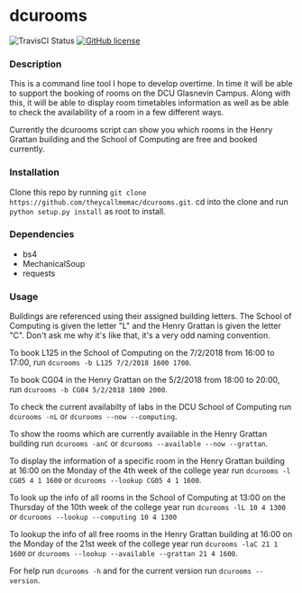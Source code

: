 # dcurooms

![TravisCI Status](https://travis-ci.org/theycallmemac/dcurooms.svg?branch=master) [![GitHub license](https://img.shields.io/github/license/theycallmemac/dcurooms.svg)](https://github.com/theycallmemac/dcurooms/blob/master/LICENSE)

### Description
This is a command line tool I hope to develop overtime. In time it will be able to support the booking of rooms on the DCU Glasnevin Campus. Along with this, it will be able to display room timetables information as well as be able to check the availability of a room in a few different ways.

Currently the dcurooms script can show you which rooms in the Henry Grattan building and the School of Computing are free and booked currently.


### Installation
Clone this repo by running ```git clone https://github.com/theycallmemac/dcurooms.git```.
cd into the clone and run ```python setup.py install``` as root to install.


### Dependencies
 - bs4
 - MechanicalSoup
 - requests


### Usage
Buildings are referenced using their assigned building letters. The School of Computing is given the letter "L" and the Henry Grattan is given the letter "C". Don't ask me why it's like that, it's a very odd naming convention.

To book L125 in the School of Computing on the 7/2/2018 from 16:00 to 17:00, run ```dcurooms -b L125 7/2/2018 1600 1700```.

To book CG04 in the Henry Grattan on the 5/2/2018 from 18:00 to 20:00, run ```dcurooms -b CG04 5/2/2018 1800 2000```.

To check the current availabilty of labs in the DCU School of Computing run ```dcurooms -nL``` or ```dcurooms --now --computing```.

To show the rooms which are currently available in the Henry Grattan building run ```dcurooms -anC``` or ```dcurooms --available --now --grattan```.

To display the information of a specific room in the Henry Grattan building at 16:00 on the Monday of the 4th week of the college year run ```dcurooms -l CG05 4 1 1600``` or ```dcurooms --lookup CG05 4 1 1600```.

To look up the info of all rooms in the School of Computing at 13:00 on the Thursday of the 10th week of the college year run ```dcurooms -lL 10 4 1300``` or ```dcurooms --lookup --computing 10 4 1300```

To lookup the info of all free rooms in the Henry Grattan building at 16:00 on the Monday of the 21st week of the college year run ```dcurooms -laC 21 1 1600``` or ```dcurooms --lookup --available --grattan 21 4 1600```.

For help run ```dcurooms -h``` and for the current version run ```dcurooms --version```.
